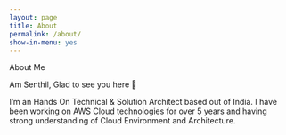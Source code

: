 ```yaml
---
layout: page
title: About
permalink: /about/
show-in-menu: yes
---
```


About Me

Am Senthil, Glad to see you here 🙂

I’m an Hands On Technical & Solution Architect based out of India. I have been working on AWS Cloud technologies for over 5 years and having strong understanding of Cloud Environment and Architecture.

<style>

form {
    max-width: 100%;
    border:1px solid #777;
    padding: 20px 5px;
    display: inline-block;
    margin-bottom: 1em;
    }
    
.tab {
    overflow-x: scroll;
}
</style>



